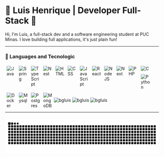 # 🌲 Luis Henrique | Developer Full-Stack 🌲
<p>
	Hi, I'm Luis, a full-stack dev and a software engineering student at PUC Minas. I love building full applications, it's just plain fun!
</p>


---

### 🧰 Languages and Tecnologic

<div>
	<div>
		<img align="left" alt="Java" width="30" style="margin:5px;" src="https://cdn.jsdelivr.net/gh/devicons/devicon/icons/java/java-original.svg"/>
		<img align="left" alt="Spring" width="30" style="margin:5px;" src="https://cdn.jsdelivr.net/gh/devicons/devicon/icons/spring/spring-original.svg" />
		<img align="left" alt="TypeScript" width="30" style="margin:5px;" src="https://cdn.jsdelivr.net/gh/devicons/devicon/icons/typescript/typescript-plain.svg" />
		<img align="left" alt="Nest" width="30" style="margin:5px;" src="https://cdn.jsdelivr.net/gh/devicons/devicon@latest/icons/nestjs/nestjs-original.svg" />
		<img align="left" alt="HTML" width="30" style="margin:5px;" src="https://cdn.jsdelivr.net/gh/devicons/devicon/icons/html5/html5-plain.svg" />
		<img align="left" alt="CSS" width="30" style="margin:5px;" src="https://cdn.jsdelivr.net/gh/devicons/devicon/icons/css3/css3-plain.svg" />
		<img align="left" alt="JavaScript" width="30" style="margin:5px;" src="https://cdn.jsdelivr.net/gh/devicons/devicon/icons/javascript/javascript-plain.svg" />
		<img align="left" alt="React" width="30" style="margin:5px;" src="https://cdn.jsdelivr.net/gh/devicons/devicon/icons/react/react-original.svg" />
		<img align="left" alt="NodeJS" width="30" style="margin:5px;" src="https://cdn.jsdelivr.net/gh/devicons/devicon/icons/nodejs/nodejs-original.svg" />
		<img align="left" alt="Next" width="30" style="margin:5px;" src="https://cdn.jsdelivr.net/gh/devicons/devicon@latest/icons/nextjs/nextjs-original.svg" />
		<img align="left" alt="PHP" width="30" style="margin:5px;" src="https://cdn.jsdelivr.net/gh/devicons/devicon@latest/icons/php/php-original.svg" />
		<img align="left" alt="C" width="30" style="margin:5px;" src="https://cdn.jsdelivr.net/gh/devicons/devicon@latest/icons/c/c-original.svg" />
		<img align="left" alt="Python" width="30" style="margin:5px;" src="https://cdn.jsdelivr.net/gh/devicons/devicon/icons/python/python-plain.svg" />
		<img align="left" alt="Docker" width="30" style="margin:5px;" src="https://cdn.jsdelivr.net/gh/devicons/devicon@latest/icons/docker/docker-original.svg" />
		<img align="left" alt="Mysql" width="30" style="margin:5px;" src="https://cdn.jsdelivr.net/gh/devicons/devicon@latest/icons/mysql/mysql-original-wordmark.svg" />
		<img align="left" alt="Postgres" width="30" style="margin:5px;" src="https://cdn.jsdelivr.net/gh/devicons/devicon@latest/icons/postgresql/postgresql-original.svg" />
	</div>
	<br /><br />
	<div>
		<img align="left" alt="MongoDB" width="30" style="margin:5px;" src="https://cdn.jsdelivr.net/gh/devicons/devicon@latest/icons/mongodb/mongodb-original.svg" />
	</div>
	<br /><br />
</div>


#

### 

<div>
	<img align="center" height="200" src="https://github-readme-stats.vercel.app/api/top-langs?username=bgluis&layout=compact&theme=dark&count_private=true" alt="bgluis" />
	<img align="center" height="200" src="https://github-readme-stats.vercel.app/api?username=bgluis&hide_title=true&hide_rank=true&show_icons=true&include_all_commits=true&count_private=true&theme=dark&icon_color=13A10E" alt="bgluis" />
	<img align="center" height="200" src="https://streak-stats.demolab.com?user=bgluis&theme=dark&ring=13A10E&fire=13A10E&currStreakLabel=13A10E" alt="bgluis" />
</div>
<br />

---

### 

<img src="https://raw.githubusercontent.com/bgluis/bgluis/output/snake.svg" alt="Snake animation" />